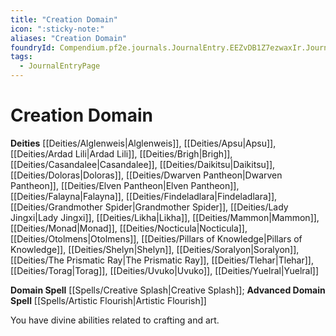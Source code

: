 ```yaml
---
title: "Creation Domain"
icon: ":sticky-note:"
aliases: "Creation Domain"
foundryId: Compendium.pf2e.journals.JournalEntry.EEZvDB1Z7ezwaxIr.JournalEntryPage.ydbCjJ9PPmRzZhDN
tags:
  - JournalEntryPage
---
```


# Creation Domain
**Deities** [[Deities/Alglenweis|Alglenweis]], [[Deities/Apsu|Apsu]], [[Deities/Ardad Lili|Ardad Lili]], [[Deities/Brigh|Brigh]], [[Deities/Casandalee|Casandalee]], [[Deities/Daikitsu|Daikitsu]], [[Deities/Doloras|Doloras]], [[Deities/Dwarven Pantheon|Dwarven Pantheon]], [[Deities/Elven Pantheon|Elven Pantheon]], [[Deities/Falayna|Falayna]], [[Deities/Findeladlara|Findeladlara]], [[Deities/Grandmother Spider|Grandmother Spider]], [[Deities/Lady Jingxi|Lady Jingxi]], [[Deities/Likha|Likha]], [[Deities/Mammon|Mammon]], [[Deities/Monad|Monad]], [[Deities/Nocticula|Nocticula]], [[Deities/Otolmens|Otolmens]], [[Deities/Pillars of Knowledge|Pillars of Knowledge]], [[Deities/Shelyn|Shelyn]], [[Deities/Soralyon|Soralyon]], [[Deities/The Prismatic Ray|The Prismatic Ray]], [[Deities/Tlehar|Tlehar]], [[Deities/Torag|Torag]], [[Deities/Uvuko|Uvuko]], [[Deities/Yuelral|Yuelral]]

**Domain Spell** [[Spells/Creative Splash|Creative Splash]]; **Advanced Domain Spell** [[Spells/Artistic Flourish|Artistic Flourish]]

You have divine abilities related to crafting and art.